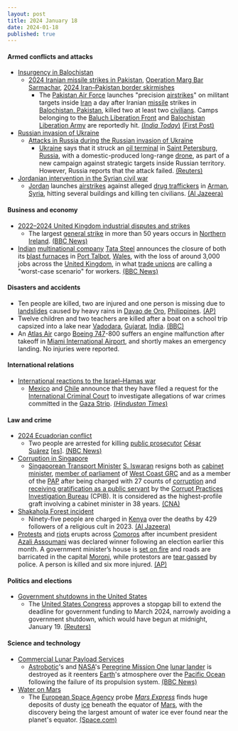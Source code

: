 ```yaml
---
layout: post
title: 2024 January 18
date: 2024-01-18
published: true
---
```



#### Armed conflicts and attacks

* [Insurgency in Balochistan](https://en.wikipedia.org/wiki/Insurgency_in_Balochistan "Insurgency in Balochistan")
  * [2024 Iranian missile strikes in Pakistan](https://en.wikipedia.org/wiki/2024_Iranian_missile_strikes_in_Pakistan "2024 Iranian missile strikes in Pakistan"), [Operation Marg Bar Sarmachar](https://en.wikipedia.org/wiki/Operation_Marg_Bar_Sarmachar "Operation Marg Bar Sarmachar"), [2024 Iran–Pakistan border skirmishes](https://en.wikipedia.org/wiki/2024_Iran%E2%80%93Pakistan_border_skirmishes "2024 Iran–Pakistan border skirmishes")
    * The [Pakistan Air Force](https://en.wikipedia.org/wiki/Pakistan_Air_Force "Pakistan Air Force") launches "precision [airstrikes](https://en.wikipedia.org/wiki/Airstrike "Airstrike")" on militant targets inside [Iran](https://en.wikipedia.org/wiki/Iran "Iran") a day after Iranian [missile](https://en.wikipedia.org/wiki/Missile "Missile") strikes in [Balochistan, Pakistan](https://en.wikipedia.org/wiki/Balochistan%2C_Pakistan "Balochistan, Pakistan"), killed two at least two [civilians](https://en.wikipedia.org/wiki/Civilian "Civilian"). Camps belonging to the [Baluch Liberation Front](https://en.wikipedia.org/wiki/Baluch_Liberation_Front "Baluch Liberation Front") and [Balochistan Liberation Army](https://en.wikipedia.org/wiki/Balochistan_Liberation_Army "Balochistan Liberation Army") are reportedly hit. [(*India Today*)](https://www.indiatoday.in/world/story/pakistan-hits-militant-targets-in-iran-day-after-strikes-killed-2-in-balochistan-sources-2490166-2024-01-18) [(First Post)](https://www.firstpost.com/world/pakistan-strikes-militant-targets-in-iran-day-after-serious-consequences-warning-13627002.html)
* [Russian invasion of Ukraine](https://en.wikipedia.org/wiki/Russian_invasion_of_Ukraine "Russian invasion of Ukraine")
  * [Attacks in Russia during the Russian invasion of Ukraine](https://en.wikipedia.org/wiki/Attacks_in_Russia_during_the_Russian_invasion_of_Ukraine "Attacks in Russia during the Russian invasion of Ukraine")
    * [Ukraine](https://en.wikipedia.org/wiki/Ukraine "Ukraine") says that it struck an [oil terminal](https://en.wikipedia.org/wiki/Oil_terminal "Oil terminal") in [Saint Petersburg](https://en.wikipedia.org/wiki/Saint_Petersburg "Saint Petersburg"), [Russia](https://en.wikipedia.org/wiki/Russia "Russia"), with a domestic-produced long-range [drone](https://en.wikipedia.org/wiki/Drone_warfare "Drone warfare"), as part of a new campaign against strategic targets inside Russian territory. However, Russia reports that the attack failed. [(Reuters)](https://www.reuters.com/world/europe/ukraine-hits-targets-russia-during-drone-attack-oil-terminal-military-source-2024-01-18/)
* [Jordanian intervention in the Syrian civil war](https://en.wikipedia.org/wiki/Jordanian_intervention_in_the_Syrian_civil_war "Jordanian intervention in the Syrian civil war")
  * [Jordan](https://en.wikipedia.org/wiki/Jordan "Jordan") launches [airstrikes](https://en.wikipedia.org/wiki/Airstrike "Airstrike") against alleged [drug traffickers](https://en.wikipedia.org/wiki/Illegal_drug_trade "Illegal drug trade") in [Arman](https://en.wikipedia.org/wiki/Urman%2C_Syria "Urman, Syria"), [Syria](https://en.wikipedia.org/wiki/Syria "Syria"), hitting several buildings and killing ten civilians. [(Al Jazeera)](https://www.aljazeera.com/news/2024/1/18/at-least-10-civilians-dead-in-suspected-jordanian-air-raids-in-syria)

#### Business and economy

* [2022–2024 United Kingdom industrial disputes and strikes](https://en.wikipedia.org/wiki/2022%E2%80%932024_United_Kingdom_industrial_disputes_and_strikes "2022–2024 United Kingdom industrial disputes and strikes")
  * The largest [general strike](https://en.wikipedia.org/wiki/General_strike "General strike") in more than 50 years occurs in [Northern Ireland](https://en.wikipedia.org/wiki/Northern_Ireland "Northern Ireland"). [(BBC News)](https://www.bbc.co.uk/news/uk-northern-ireland-67981000)
* [Indian](https://en.wikipedia.org/wiki/India "India") [multinational company](https://en.wikipedia.org/wiki/Multinational_corporation "Multinational corporation") [Tata Steel](https://en.wikipedia.org/wiki/Tata_Steel "Tata Steel") announces the closure of both its [blast furnaces](https://en.wikipedia.org/wiki/Blast_furnace "Blast furnace") in [Port Talbot](https://en.wikipedia.org/wiki/Port_Talbot "Port Talbot"), [Wales](https://en.wikipedia.org/wiki/Wales "Wales"), with the loss of around 3,000 jobs across the [United Kingdom](https://en.wikipedia.org/wiki/United_Kingdom "United Kingdom"), in what [trade unions](https://en.wikipedia.org/wiki/Trade_union "Trade union") are calling a "worst-case scenario" for workers. [(BBC News)](https://www.bbc.co.uk/news/uk-wales-68022901)

#### Disasters and accidents

* Ten people are killed, two are injured and one person is missing due to [landslides](https://en.wikipedia.org/wiki/Landslide "Landslide") caused by heavy rains in [Davao de Oro](https://en.wikipedia.org/wiki/Davao_de_Oro "Davao de Oro"), [Philippines](https://en.wikipedia.org/wiki/Philippines "Philippines"). [(AP)](https://apnews.com/article/philippines-landslide-davao-de-oro-province-d8e16d07726e76b72c69234b4ff82c8e)
* Twelve children and two teachers are killed after a boat on a school trip capsized into a lake near [Vadodara](https://en.wikipedia.org/wiki/Vadodara "Vadodara"), [Gujarat](https://en.wikipedia.org/wiki/Gujarat "Gujarat"), [India](https://en.wikipedia.org/wiki/India "India"). [(BBC)](https://www.bbc.com/news/world-asia-india-68022869)
* An [Atlas Air](https://en.wikipedia.org/wiki/Atlas_Air "Atlas Air") cargo [Boeing 747](https://en.wikipedia.org/wiki/Boeing_747 "Boeing 747")-800 suffers an engine malfunction after takeoff in [Miami International Airport](https://en.wikipedia.org/wiki/Miami_International_Airport "Miami International Airport"), and shortly makes an emergency landing. No injuries were reported.

#### International relations

* [International reactions to the Israel–Hamas war](https://en.wikipedia.org/wiki/International_reactions_to_the_Israel%E2%80%93Hamas_war "International reactions to the Israel–Hamas war")
  * [Mexico](https://en.wikipedia.org/wiki/Mexico "Mexico") and [Chile](https://en.wikipedia.org/wiki/Chile "Chile") announce that they have filed a request for the [International Criminal Court](https://en.wikipedia.org/wiki/International_Criminal_Court "International Criminal Court") to investigate allegations of war crimes committed in the [Gaza Strip](https://en.wikipedia.org/wiki/Gaza_Strip "Gaza Strip"). [(*Hindustan Times*)](https://www.hindustantimes.com/world-news/mexico-chile-seek-international-criminal-court-probe-on-crimes-against-civilians-in-gaza-101705612926618.html)

#### Law and crime

* [2024 Ecuadorian conflict](https://en.wikipedia.org/wiki/2024_Ecuadorian_conflict "2024 Ecuadorian conflict")
  * Two people are arrested for killing [public prosecutor](https://en.wikipedia.org/wiki/Prosecutor "Prosecutor") [César Suárez](https://en.wikipedia.org/wiki/C%C3%A9sar_Su%C3%A1rez_%28Ecuadorian_prosecutor%29 "César Suárez (Ecuadorian prosecutor)") [[es](https://es.wikipedia.org/wiki/C%C3%A9sar_Su%C3%A1rez "es:César Suárez")]. [(NBC News)](https://www.nbcnews.com/news/latino/ecuadorian-prosecutor-probing-tv-studio-attack-killed-rcna134411)
* [Corruption in Singapore](https://en.wikipedia.org/wiki/Corruption_in_Singapore "Corruption in Singapore")
  * [Singaporean Transport Minister](https://en.wikipedia.org/wiki/Ministry_of_Transport_%28Singapore%29 "Ministry of Transport (Singapore)") [S. Iswaran](https://en.wikipedia.org/wiki/S._Iswaran "S. Iswaran") resigns both as [cabinet minister](https://en.wikipedia.org/wiki/Cabinet_of_Singapore "Cabinet of Singapore"), [member of parliament](https://en.wikipedia.org/wiki/Parliament_of_Singapore "Parliament of Singapore") of [West Coast GRC](https://en.wikipedia.org/wiki/West_Coast_Group_Representation_Constituency "West Coast Group Representation Constituency") and as a member of the  [PAP](https://en.wikipedia.org/wiki/People%27s_Action_Party "People's Action Party") after being charged with 27 counts of [corruption](https://en.wikipedia.org/wiki/Corruption "Corruption") and [receiving gratification as a public servant](https://en.wikipedia.org/wiki/Criminal_law_of_Singapore "Criminal law of Singapore") by the [Corrupt Practices Investigation Bureau](https://en.wikipedia.org/wiki/Corrupt_Practices_Investigation_Bureau "Corrupt Practices Investigation Bureau") (CPIB). It is considered as the highest-profile graft involving a cabinet minister in 38 years. [(CNA)](https://www.channelnewsasia.com/singapore/iswaran-charged-corruption-transport-minister-cpib-4054406)
* [Shakahola Forest incident](https://en.wikipedia.org/wiki/Shakahola_Forest_incident "Shakahola Forest incident")
  * Ninety-five people are charged in [Kenya](https://en.wikipedia.org/wiki/Kenya "Kenya") over the deaths by 429 followers of a religious cult in 2023. [(Al Jazeera)](https://www.aljazeera.com/news/2024/1/18/kenya-cult-leader-charged-with-terrorism-over-starvation-deaths)
* [Protests](https://en.wikipedia.org/wiki/Protest "Protest") and [riots](https://en.wikipedia.org/wiki/Riot "Riot") erupts across [Comoros](https://en.wikipedia.org/wiki/Comoros "Comoros") after incumbent president [Azali Assoumani](https://en.wikipedia.org/wiki/Azali_Assoumani "Azali Assoumani") was declared winner following an election earlier this month. A government minister’s house is [set on fire](https://en.wikipedia.org/wiki/Arson "Arson") and roads are barricated in the capital [Moroni](https://en.wikipedia.org/wiki/Moroni%2C_Comoros "Moroni, Comoros"), while protestors are [tear gassed](https://en.wikipedia.org/wiki/Tear_gas "Tear gas") by police. A person is killed and six more injured. [(AP)](https://apnews.com/article/comoros-protests-unrest-elections-assoumani-bbea90c144941c0cae2c129c2fee6507)

#### Politics and elections

* [Government shutdowns in the United States](https://en.wikipedia.org/wiki/Government_shutdowns_in_the_United_States "Government shutdowns in the United States")
  * The [United States Congress](https://en.wikipedia.org/wiki/United_States_Congress "United States Congress") approves a stopgap bill to extend the deadline for government funding to March 2024, narrowly avoiding a government shutdown, which would have begun at midnight, January 19. [(Reuters)](https://www.reuters.com/world/us/us-congress-scrambles-pass-stopgap-bill-avert-government-shutdown-2024-01-18/)

#### Science and technology

* [Commercial Lunar Payload Services](https://en.wikipedia.org/wiki/Commercial_Lunar_Payload_Services "Commercial Lunar Payload Services")
  * [Astrobotic](https://en.wikipedia.org/wiki/Astrobotic "Astrobotic")'s and [NASA](https://en.wikipedia.org/wiki/NASA "NASA")'s [Peregrine Mission One](https://en.wikipedia.org/wiki/Peregrine_Mission_One "Peregrine Mission One") [lunar lander](https://en.wikipedia.org/wiki/Lunar_lander "Lunar lander") is destroyed as it reenters [Earth](https://en.wikipedia.org/wiki/Earth "Earth")'s atmosphere over the [Pacific Ocean](https://en.wikipedia.org/wiki/Pacific_Ocean "Pacific Ocean") following the failure of its propulsion system. [(BBC News)](https://www.bbc.co.uk/news/science-environment-67962397)
* [Water on Mars](https://en.wikipedia.org/wiki/Water_on_Mars "Water on Mars")
  * The [European Space Agency](https://en.wikipedia.org/wiki/European_Space_Agency "European Space Agency") probe *[Mars Express](https://en.wikipedia.org/wiki/Mars_Express "Mars Express")* finds huge deposits of dusty [ice](https://en.wikipedia.org/wiki/Ice "Ice") beneath the equator of [Mars](https://en.wikipedia.org/wiki/Mars "Mars"), with the discovery being the largest amount of water ice ever found near the planet's equator. [(Space.com)](https://www.space.com/mars-water-ice-equator-frozen-ocean)
